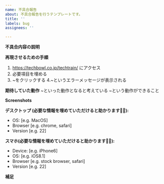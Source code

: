 ```yaml
---
name: 不具合報告
about: 不具合報告を行うテンプレートです。
title: ''
labels: bug
assignees: ''

---
```


**不具合内容の説明**


**再現させるための手順**

1. https://techbowl.co.jp/techtrain/ にアクセス
2. 必要項目を埋める
3. ~をクリックする
4.~というエラーメッセージが表示される

**期待していた動作**
~といった動作となると考えている
~という動作ができること

**Screenshots**
<!-- 不具合のスクリーンショットがある場合は、スクリーンショットのアップロード -->

<!-- ↓こちらは必要なところだけを埋めてください。必要ない場合は削除で構いません。 -->
**デスクトップ (必要な情報を埋めていただけると助かります🙇‍♂️):**
 - OS: [e.g. MacOS]
 - Browser [e.g. chrome, safari]
 - Version [e.g. 22]

<!-- ↓こちらは必要なところだけを埋めてください。必要ない場合は削除で構いません。 -->
**スマホ(必要な情報を埋めていただけると助かります🙇‍♂️):**
 - Device: [e.g. iPhone6]
 - OS: [e.g. iOS8.1]
 - Browser [e.g. stock browser, safari]
 - Version [e.g. 22]

**補足**
<!-- 補足があれば、こちらに記入をお願いします -->
